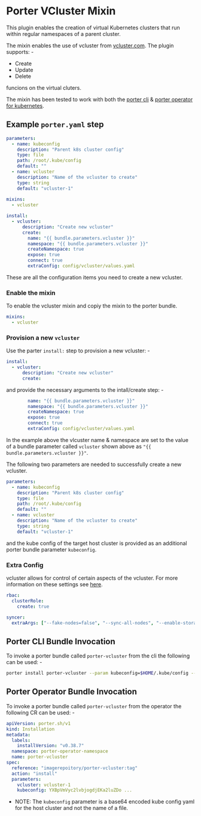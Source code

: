 # Porter VCluster Mixin

This plugin enables the creation of virtual Kubernetes clusters that run within regular namespaces of a parent cluster.

The mixin enables the use of vcluster from [vcluster.com](https://www.vcluster.com/). The plugin supports: -

* Create
* Update
* Delete

funcions on the virtual cluters.

The mixin has been tested to work with both the [porter cli](https://github.com/getporter/porter) & 
[porter operator for kubernetes](https://github.com/getporter/operator).

## Example `porter.yaml` step

```yaml
parameters:
  - name: kubeconfig
    description: "Parent k8s cluster config"
    type: file
    path: /root/.kube/config
    default: ""
  - name: vcluster
    description: "Name of the vcluster to create"
    type: string
    default: "vcluster-1"
    
mixins:
  - vcluster

install:
  - vcluster:
      description: "Create new vcluster"
      create:
        name: "{{ bundle.parameters.vcluster }}"
        namespace: "{{ bundle.parameters.vcluster }}"
        createNamespace: true
        expose: true
        connect: true
        extraConfig: config/vcluster/values.yaml
```

These are all the configuration items you need to create a new vcluster.

### Enable the mixin

To enable the vcluster mixin and copiy the mixin to the porter bundle.

```yaml
mixins:
  - vcluster
```

### Provision a new `vcluster`

Use the parter `install:` step to provision a new vcluster: -

```yaml
install:
  - vcluster:
      description: "Create new vcluster"
      create:
```

and provide the necessary arguments to the intall/create step: -

```yaml
        name: "{{ bundle.parameters.vcluster }}"
        namespace: "{{ bundle.parameters.vcluster }}"
        createNamespace: true
        expose: true
        connect: true
        extraConfig: config/vcluster/values.yaml
```

In the example above the vlcuster name & namespace are set to the value of a bundle parameter called `vcluster` shown
above as `"{{ bundle.parameters.vcluster }}"`.

The following two parameters are needed to successfully create a new vcluster.

```yaml
parameters:
  - name: kubeconfig
    description: "Parent k8s cluster config"
    type: file
    path: /root/.kube/config
    default: ""
  - name: vcluster
    description: "Name of the vcluster to create"
    type: string
    default: "vcluster-1"
```

and the kube config of the target host cluster is provided as an additional porter bundle parameter `kubeconfig`.

### Extra Config

vcluster allows for control of certain aspects of the vcluster. For more information on these settings see
[here](https://www.vcluster.com/docs/config-reference).

```yaml
rbac:
  clusterRole:
    create: true

syncer:
  extraArgs: ["--fake-nodes=false", "--sync-all-nodes", "--enable-storage-classes", "--fake-persistent-volumes" ]
```

## Porter CLI Bundle Invocation

To invoke a porter bundle called `porter-vcluster` from the cli the following can be used: -

```bash
porter install porter-vcluster --param kubeconfig=$HOME/.kube/config --param vcluster=vcluster-1
```

## Porter Operator Bundle Invocation

To invoke a porter bundle called `porter-vcluster` from the operator the following CR can be used: -

```yaml
apiVersion: porter.sh/v1
kind: Installation
metadata:
  labels:
    installVersion: "v0.38.7"
  namespace: porter-operator-namespace
  name: porter-vcluster
spec:
  reference: "imagerepoitory/porter-vcluster:tag"
  action: "install"
  parameters:
    vcluster: vcluster-1
    kubeconfig: YXBpVmVyc2lvbjogdjEKa2luZDo ...
```

* NOTE:
The `kubeconfig` parameter is a base64 encoded kube config yaml for the host cluster and not the name of a file.